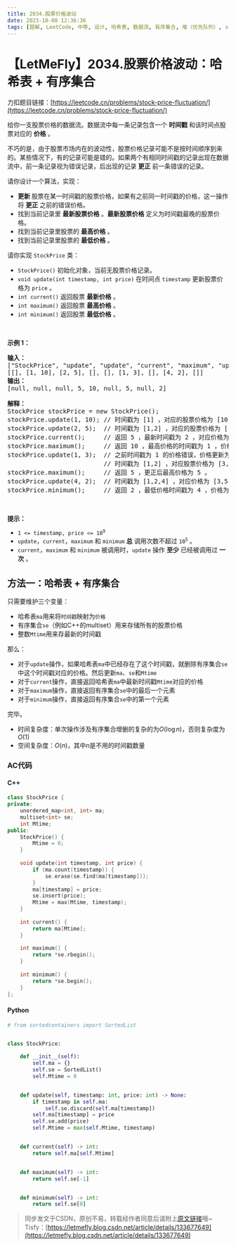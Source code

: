 ```yaml
---
title: 2034.股票价格波动
date: 2023-10-08 12:36:36
tags: [题解, LeetCode, 中等, 设计, 哈希表, 数据流, 有序集合, 堆（优先队列）, set, map]
---
```


# 【LetMeFly】2034.股票价格波动：哈希表 + 有序集合

力扣题目链接：[https://leetcode.cn/problems/stock-price-fluctuation/](https://leetcode.cn/problems/stock-price-fluctuation/)

<p>给你一支股票价格的数据流。数据流中每一条记录包含一个 <strong>时间戳</strong>&nbsp;和该时间点股票对应的 <strong>价格</strong>&nbsp;。</p>

<p>不巧的是，由于股票市场内在的波动性，股票价格记录可能不是按时间顺序到来的。某些情况下，有的记录可能是错的。如果两个有相同时间戳的记录出现在数据流中，前一条记录视为错误记录，后出现的记录 <b>更正</b>&nbsp;前一条错误的记录。</p>

<p>请你设计一个算法，实现：</p>

<ul>
	<li><strong>更新 </strong>股票在某一时间戳的股票价格，如果有之前同一时间戳的价格，这一操作将&nbsp;<strong>更正</strong>&nbsp;之前的错误价格。</li>
	<li>找到当前记录里 <b>最新股票价格</b>&nbsp;。<strong>最新股票价格</strong>&nbsp;定义为时间戳最晚的股票价格。</li>
	<li>找到当前记录里股票的 <strong>最高价格</strong>&nbsp;。</li>
	<li>找到当前记录里股票的 <strong>最低价格</strong>&nbsp;。</li>
</ul>

<p>请你实现&nbsp;<code>StockPrice</code>&nbsp;类：</p>

<ul>
	<li><code>StockPrice()</code>&nbsp;初始化对象，当前无股票价格记录。</li>
	<li><code>void update(int timestamp, int price)</code>&nbsp;在时间点 <code>timestamp</code>&nbsp;更新股票价格为 <code>price</code>&nbsp;。</li>
	<li><code>int current()</code>&nbsp;返回股票 <strong>最新价格</strong>&nbsp;。</li>
	<li><code>int maximum()</code>&nbsp;返回股票 <strong>最高价格</strong>&nbsp;。</li>
	<li><code>int minimum()</code>&nbsp;返回股票 <strong>最低价格</strong>&nbsp;。</li>
</ul>

<p>&nbsp;</p>

<p><strong>示例 1：</strong></p>

<pre><strong>输入：</strong>
["StockPrice", "update", "update", "current", "maximum", "update", "maximum", "update", "minimum"]
[[], [1, 10], [2, 5], [], [], [1, 3], [], [4, 2], []]
<strong>输出：</strong>
[null, null, null, 5, 10, null, 5, null, 2]

<strong>解释：</strong>
StockPrice stockPrice = new StockPrice();
stockPrice.update(1, 10); // 时间戳为 [1] ，对应的股票价格为 [10] 。
stockPrice.update(2, 5);  // 时间戳为 [1,2] ，对应的股票价格为 [10,5] 。
stockPrice.current();     // 返回 5 ，最新时间戳为 2 ，对应价格为 5 。
stockPrice.maximum();     // 返回 10 ，最高价格的时间戳为 1 ，价格为 10 。
stockPrice.update(1, 3);  // 之前时间戳为 1 的价格错误，价格更新为 3 。
                          // 时间戳为 [1,2] ，对应股票价格为 [3,5] 。
stockPrice.maximum();     // 返回 5 ，更正后最高价格为 5 。
stockPrice.update(4, 2);  // 时间戳为 [1,2,4] ，对应价格为 [3,5,2] 。
stockPrice.minimum();     // 返回 2 ，最低价格时间戳为 4 ，价格为 2 。
</pre>

<p>&nbsp;</p>

<p><strong>提示：</strong></p>

<ul>
	<li><code>1 &lt;= timestamp, price &lt;= 10<sup>9</sup></code></li>
	<li><code>update</code>，<code>current</code>，<code>maximum</code>&nbsp;和&nbsp;<code>minimum</code>&nbsp;<strong>总</strong> 调用次数不超过&nbsp;<code>10<sup>5</sup></code>&nbsp;。</li>
	<li><code>current</code>，<code>maximum</code>&nbsp;和&nbsp;<code>minimum</code>&nbsp;被调用时，<code>update</code>&nbsp;操作 <strong>至少</strong>&nbsp;已经被调用过 <strong>一次</strong>&nbsp;。</li>
</ul>


    
## 方法一：哈希表 + 有序集合

只需要维护三个变量：

+ 哈希表```ma```用来将```时间戳```映射为```价格```
+ 有序集合```se```（例如C++的multiset）用来存储所有的股票价格
+ 整数```Mtime```用来存最新的时间戳

那么：

+ 对于```update```操作，如果哈希表```ma```中已经存在了这个时间戳，就删除有序集合```se```中这个时间戳对应的价格。然后更新```ma```、```se```和```Mtime```
+ 对于```current```操作，直接返回哈希表```ma```中最新时间戳```Mtime```对应的价格
+ 对于```maximum```操作，直接返回有序集合```se```中的最后一个元素
+ 对于```minimum```操作，直接返回有序集合```se```中的第一个元素

完毕。

+ 时间复杂度：单次操作涉及有序集合增删的复杂的为$O(\log n)$，否则复杂度为$O(1)$
+ 空间复杂度：$O(n)$，其中$n$是不用的时间戳数量

### AC代码

#### C++

```cpp
class StockPrice {
private:
    unordered_map<int, int> ma;
    multiset<int> se;
    int Mtime;
public:
    StockPrice() {
        Mtime = 0;
    }
    
    void update(int timestamp, int price) {
        if (ma.count(timestamp)) {
            se.erase(se.find(ma[timestamp]));
        }
        ma[timestamp] = price;
        se.insert(price);
        Mtime = max(Mtime, timestamp);
    }
    
    int current() {
        return ma[Mtime];
    }
    
    int maximum() {
        return *se.rbegin();
    }
    
    int minimum() {
        return *se.begin();
    }
};
```

#### Python

```python
# from sortedcontainers import SortedList


class StockPrice:

    def __init__(self):
        self.ma = {}
        self.se = SortedList()
        self.Mtime = 0


    def update(self, timestamp: int, price: int) -> None:
        if timestamp in self.ma:
            self.se.discard(self.ma[timestamp])
        self.ma[timestamp] = price
        self.se.add(price)
        self.Mtime = max(self.Mtime, timestamp)


    def current(self) -> int:
        return self.ma[self.Mtime]


    def maximum(self) -> int:
        return self.se[-1]


    def minimum(self) -> int:
        return self.se[0]

```

> 同步发文于CSDN，原创不易，转载经作者同意后请附上[原文链接](https://blog.tisfy.eu.org/2023/10/08/LeetCode%202034.%E8%82%A1%E7%A5%A8%E4%BB%B7%E6%A0%BC%E6%B3%A2%E5%8A%A8/)哦~
> Tisfy：[https://letmefly.blog.csdn.net/article/details/133677649](https://letmefly.blog.csdn.net/article/details/133677649)